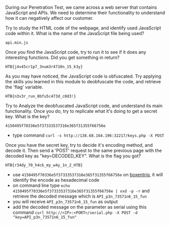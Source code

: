 During our Penetration Test, we came across a web server that contains JavaScript and APIs. We need to determine their functionality to understand how it can negatively affect our customer.

Try to study the HTML code of the webpage, and identify used JavaScript code within it. What is the name of the JavaScript file being used?

`api.min.js`

Once you find the JavaScript code, try to run it to see if it does any interesting functions. Did you get something in return?

`HTB{j4v45cr1p7_3num3r4710n_15_k3y}`

As you may have noticed, the JavaScript code is obfuscated. Try applying the skills you learned in this module to deobfuscate the code, and retrieve the 'flag' variable.

`HTB{n3v3r_run_0bfu5c473d_c0d3!}`

Try to Analyze the deobfuscated JavaScript code, and understand its main functionality. Once you do, try to replicate what it's doing to get a secret key. What is the key?

`4150495f70336e5f37333537316e365f31355f66756e`
* type command `curl -s http://138.68.164.196:32217/keys.php -X POST`

Once you have the secret key, try to decide it's encoding method, and decode it. Then send a 'POST' request to the same previous page with the decoded key as "key=DECODED_KEY". What is the flag you got?

`HTB{r34dy_70_h4ck_my_w4y_1n_2_HTB}`
* use `4150495f70336e5f37333537316e365f31355f66756e` on [boxentriq](https://www.boxentriq.com/code-breaking/cipher-identifier), it will identify the encode as hexadecimal code
* on command line type `echo 4150495f70336e5f37333537316e365f31355f66756e | xxd -p -r` and retrieve the decoded message which is `API_p3n_73571n6_15_fun`
* you will receive `API_p3n_73571n6_15_fun` as output
* add the decoded message on the parameter as serial using this command `curl http://<IP>:<PORT>/serial.php -X POST -d "key=API_p3n_73571n6_15_fun"`